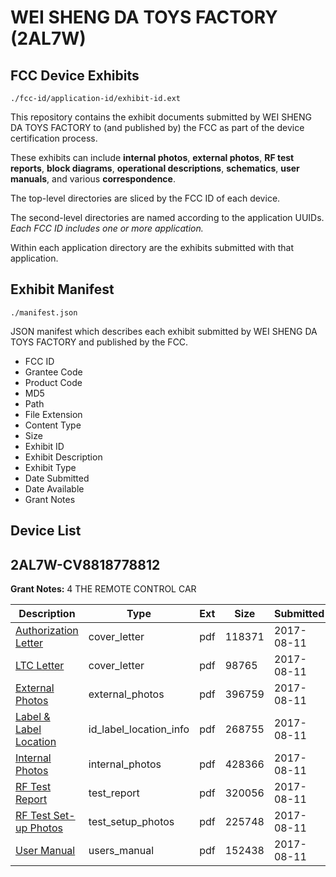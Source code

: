 # WEI SHENG DA TOYS FACTORY (2AL7W)
## FCC Device Exhibits

```
./fcc-id/application-id/exhibit-id.ext
```

This repository contains the exhibit documents submitted by WEI SHENG DA TOYS FACTORY to (and published by) the FCC as part of the device certification process.

These exhibits can include **internal photos**, **external photos**, **RF test reports**, **block diagrams**, **operational descriptions**, **schematics**, **user manuals**, and various **correspondence**.

The top-level directories are sliced by the FCC ID of each device.

The second-level directories are named according to the application UUIDs. *Each FCC ID includes one or more application.*

Within each application directory are the exhibits submitted with that application. 

## Exhibit Manifest

```
./manifest.json
```

JSON manifest which describes each exhibit submitted by WEI SHENG DA TOYS FACTORY and published by the FCC.

- FCC ID
- Grantee Code
- Product Code
- MD5
- Path
- File Extension
- Content Type
- Size
- Exhibit ID
- Exhibit Description
- Exhibit Type
- Date Submitted
- Date Available
- Grant Notes

## Device List
## 2AL7W-CV8818778812
**Grant Notes:** 4 THE REMOTE CONTROL CAR

| Description | Type | Ext | Size | Submitted | Available |
| ----------- | ---- | --- | ---- | --------- | --------- |
| [Authorization Letter](2AL7W-CV8818778812/cd8e282d73c7ba3c31ff57531915019a/3507375.pdf) | cover_letter | pdf | 118371 | 2017-08-11 | 2017-08-11 |
| [LTC Letter](2AL7W-CV8818778812/cd8e282d73c7ba3c31ff57531915019a/3507376.pdf) | cover_letter | pdf | 98765 | 2017-08-11 | 2017-08-11 |
| [External Photos](2AL7W-CV8818778812/cd8e282d73c7ba3c31ff57531915019a/3507377.pdf) | external_photos | pdf | 396759 | 2017-08-11 | 2017-08-11 |
| [Label & Label Location](2AL7W-CV8818778812/cd8e282d73c7ba3c31ff57531915019a/3507378.pdf) | id_label_location_info | pdf | 268755 | 2017-08-11 | 2017-08-11 |
| [Internal Photos](2AL7W-CV8818778812/cd8e282d73c7ba3c31ff57531915019a/3507379.pdf) | internal_photos | pdf | 428366 | 2017-08-11 | 2017-08-11 |
| [RF Test Report](2AL7W-CV8818778812/cd8e282d73c7ba3c31ff57531915019a/3507382.pdf) | test_report | pdf | 320056 | 2017-08-11 | 2017-08-11 |
| [RF Test Set-up Photos](2AL7W-CV8818778812/cd8e282d73c7ba3c31ff57531915019a/3507383.pdf) | test_setup_photos | pdf | 225748 | 2017-08-11 | 2017-08-11 |
| [User Manual](2AL7W-CV8818778812/cd8e282d73c7ba3c31ff57531915019a/3507384.pdf) | users_manual | pdf | 152438 | 2017-08-11 | 2017-08-11 |
